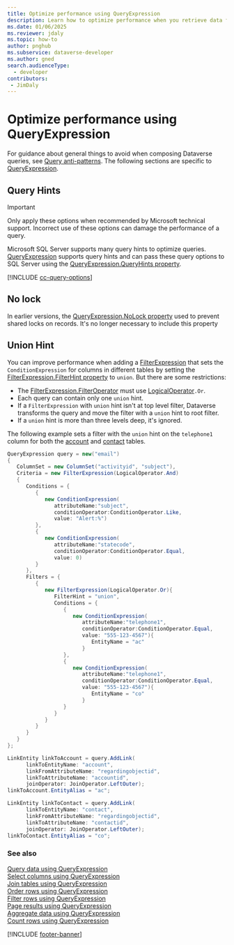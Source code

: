 ```yaml
---
title: Optimize performance using QueryExpression
description: Learn how to optimize performance when you retrieve data from Microsoft Dataverse using QueryExpression.
ms.date: 01/06/2025
ms.reviewer: jdaly
ms.topic: how-to
author: pnghub
ms.subservice: dataverse-developer
ms.author: gned
search.audienceType: 
  - developer
contributors:
 - JimDaly
---
```

# Optimize performance using QueryExpression

For guidance about general things to avoid when composing Dataverse queries, see [Query anti-patterns](../../query-antipatterns.md). The following sections are specific to [QueryExpression](/dotnet/api/microsoft.xrm.sdk.query.queryexpression).

## Query Hints

> [!IMPORTANT]
> Only apply these options when recommended by Microsoft technical support. Incorrect use of these options can damage the performance of a query.

Microsoft SQL Server supports many query hints to optimize queries. [QueryExpression](/dotnet/api/microsoft.xrm.sdk.query.queryexpression)
supports query hints and can pass these query options to SQL Server using the [QueryExpression.QueryHints property](/dotnet/api/microsoft.xrm.sdk.query.queryexpression.queryhints).

[!INCLUDE [cc-query-options](../../includes/cc-query-options.md)]


## No lock

In earlier versions, the [QueryExpression.NoLock property](/dotnet/api/microsoft.xrm.sdk.query.queryexpression.nolock) used to prevent shared locks on records. It's no longer necessary to include this property

## Union Hint

You can improve performance when adding a [FilterExpression](/dotnet/api/microsoft.xrm.sdk.query.filterexpression) that sets the `ConditionExpression` for columns in different tables by setting the [FilterExpression.FilterHint property](/dotnet/api/microsoft.xrm.sdk.query.filterexpression.filterhint) to `union`. But there are some restrictions:

- The [FilterExpression.FilterOperator](/dotnet/api/microsoft.xrm.sdk.query.filterexpression.filteroperator) must use [LogicalOperator](/dotnet/api/microsoft.xrm.sdk.query.logicaloperator)`.Or`.
- Each query can contain only one `union` hint.
- If a `FilterExpression` with `union` hint isn't at top level filter, Dataverse transforms the query and move the filter with a `union` hint to root filter.
- If a `union` hint is more than three levels deep, it's ignored.

The following example sets a filter with the `union` hint on the `telephone1` column for both the [account](../../reference/entities/account.md) and [contact](../../reference/entities/contact.md) tables.

```csharp
QueryExpression query = new("email")
{
   ColumnSet = new ColumnSet("activityid", "subject"),
   Criteria = new FilterExpression(LogicalOperator.And)
   {
      Conditions = {
         {
            new ConditionExpression(
               attributeName:"subject",
               conditionOperator:ConditionOperator.Like,
               value: "Alert:%")
         },
         {
            new ConditionExpression(
               attributeName:"statecode",
               conditionOperator:ConditionOperator.Equal,
               value: 0)
         }
      },
      Filters = {
         {
            new FilterExpression(LogicalOperator.Or){
               FilterHint = "union",
               Conditions = {
                  {
                     new ConditionExpression(
                        attributeName:"telephone1",
                        conditionOperator:ConditionOperator.Equal,
                        value: "555-123-4567"){
                           EntityName = "ac"
                        }
                  },
                  {
                     new ConditionExpression(
                        attributeName:"telephone1",
                        conditionOperator:ConditionOperator.Equal,
                        value: "555-123-4567"){
                           EntityName = "co"
                        }
                  }
               }
            }
         }
      }
   }
};        

LinkEntity linkToAccount = query.AddLink(
      linkToEntityName: "account",
      linkFromAttributeName: "regardingobjectid",
      linkToAttributeName: "accountid",
      joinOperator: JoinOperator.LeftOuter);
linkToAccount.EntityAlias = "ac";

LinkEntity linkToContact = query.AddLink(
      linkToEntityName: "contact",
      linkFromAttributeName: "regardingobjectid",
      linkToAttributeName: "contactid",
      joinOperator: JoinOperator.LeftOuter);
linkToContact.EntityAlias = "co";
```



### See also

[Query data using QueryExpression](overview.md)   
[Select columns using QueryExpression](select-columns.md)  
[Join tables using QueryExpression](join-tables.md)  
[Order rows using QueryExpression](order-rows.md)  
[Filter rows using QueryExpression](filter-rows.md)  
[Page results using QueryExpression](page-results.md)   
[Aggregate data using QueryExpression](aggregate-data.md)   
[Count rows using QueryExpression](count-rows.md)

[!INCLUDE [footer-banner](../../../../includes/footer-banner.md)]